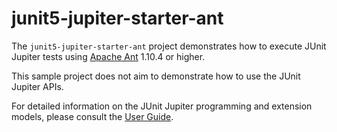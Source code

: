 # junit5-jupiter-starter-ant

The `junit5-jupiter-starter-ant` project demonstrates how to execute JUnit Jupiter
tests using [Apache Ant](https://ant.apache.org/) 1.10.4 or higher.

This sample project does not aim to demonstrate how to use the JUnit Jupiter APIs.

For detailed  information on the JUnit Jupiter programming and extension models,
please consult the [User Guide](https://junit.org/junit5/docs/current/user-guide/).
